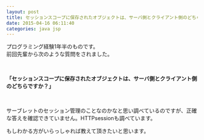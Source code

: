 ```yaml
---
layout: post
title: セッションスコープに保存されたオブジェクトは、サーバ側とクライアント側のどちらですか？
date: 2015-04-16 06:11:40
categories: java jsp
---
```

<p>プログラミング経験1年半のものです。 <br>
前回先輩から次のような質問をされました。 </p>

<p><br></p>

<p><strong>「セッションスコープに保存されたオブジェクトは、サーバ側とクライアント側のどちらですか？」</strong> </p>

<p><br></p>

<p>サーブレットのセッション管理のことなのかなと思い調べているのですが、正確な答えを確認できていません。HTTPsessionも調べています。 </p>

<p>もしわかる方がいらっしゃれば教えて頂きたいと思います。</p>
